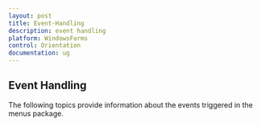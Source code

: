 ```yaml
---
layout: post
title: Event-Handling
description: event handling
platform: WindowsForms
control: Orientation
documentation: ug
---
```


## Event Handling

The following topics provide information about the events triggered in the menus package.

